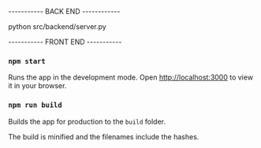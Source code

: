 
----------- BACK END ------------

python src/backend/server.py

----------- FRONT END -----------

### `npm start`

Runs the app in the development mode.
Open [http://localhost:3000](http://localhost:3000) to view it in your browser.


### `npm run build`

Builds the app for production to the `build` folder.

The build is minified and the filenames include the hashes.

